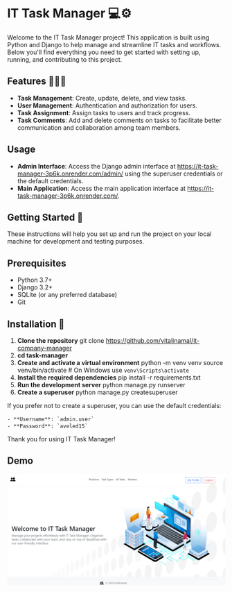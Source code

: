 # IT Task Manager 💻⚙️

Welcome to the IT Task Manager project! This application is built using Python and Django to help manage and streamline
IT tasks and workflows. Below you'll find everything you need to get started with setting up, running, and contributing
to this project.

## Features 💁🏼‍♀️

- **Task Management**: Create, update, delete, and view tasks.
- **User Management**: Authentication and authorization for users.
- **Task Assignment**: Assign tasks to users and track progress.
- **Task Comments**: Add and delete comments on tasks to facilitate better communication and
  collaboration among team members.

## Usage

- **Admin Interface**: Access the Django admin interface at https://it-task-manager-3p6k.onrender.com/admin/ using the
  superuser
  credentials or the default credentials.
- **Main Application**: Access the main application interface at https://it-task-manager-3p6k.onrender.com/.

## Getting Started 🐌

These instructions will help you set up and run the project on your local machine for development and testing purposes.

## Prerequisites

- Python 3.7+
- Django 3.2+
- SQLite (or any preferred database)
- Git

## Installation 🐍

1. **Clone the repository**
   git clone https://github.com/vitalinamal/it-company-manager
2. **cd task-manager**
3. **Create and activate a virtual environment**
   python -m venv venv
   source venv/bin/activate # On Windows use `venv\Scripts\activate`
4. **Install the required dependencies**
   pip install -r requirements.txt
5. **Run the development server**
   python manage.py runserver
6. **Create a superuser**
   python manage.py createsuperuser

If you prefer not to create a superuser, you can use the default credentials:

    - **Username**: `admin.user`
    - **Password**: `aveled15`

Thank you for using IT Task Manager!

## Demo

![IT Task Manager Screenshot](demo/demo.jpg)
